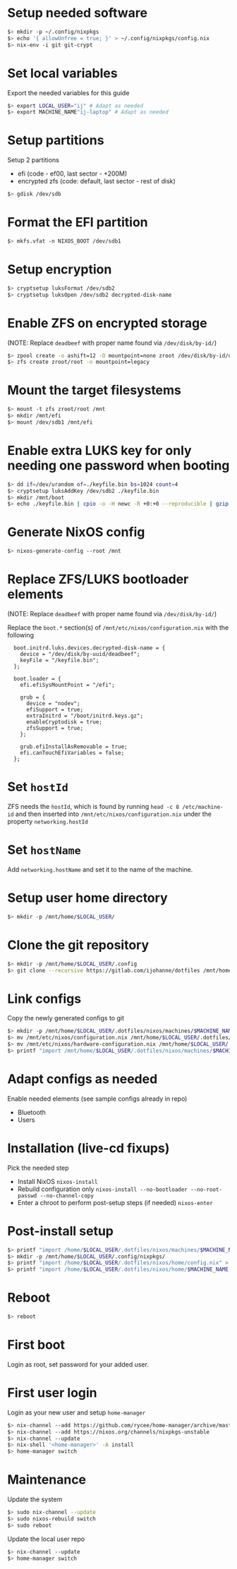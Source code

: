 # Setup needed software
```bash
$> mkdir -p ~/.config/nixpkgs
$> echo '{ allowUnfree = true; }' > ~/.config/nixpkgs/config.nix
$> nix-env -i git git-crypt
```

# Set local variables
Export the needed variables for this guide
```bash
$> export LOCAL_USER="ij" # Adapt as needed
$> export MACHINE_NAME"ij-laptop" # Adapt as needed
```

# Setup partitions
Setup 2 partitions
* efi (code - ef00, last sector - +200M)
* encrypted zfs (code: default, last sector - rest of disk)
```bash
$> gdisk /dev/sdb
```

# Format the EFI partition
```bash
$> mkfs.vfat -n NIXOS_BOOT /dev/sdb1
```

# Setup encryption
```bash
$> cryptsetup luksFormat /dev/sdb2
$> cryptsetup luksOpen /dev/sdb2 decrypted-disk-name
```

# Enable ZFS on encrypted storage
(NOTE: Replace `deadbeef` with proper name found via `/dev/disk/by-id/`)
```bash
$> zpool create -o ashift=12 -O mountpoint=none zroot /dev/disk/by-id/dm-uuid-CRYPT-LUKS1-deadbeef-decrypted-disk-name
$> zfs create zroot/root -o mountpoint=legacy
```

# Mount the target filesystems
```bash
$> mount -t zfs zroot/root /mnt
$> mkdir /mnt/efi
$> mount /dev/sdb1 /mnt/efi
```

# Enable extra LUKS key for only needing one password when booting
```bash
$> dd if=/dev/urandom of=./keyfile.bin bs=1024 count=4
$> cryptsetup luksAddKey /dev/sdb2 ./keyfile.bin
$> mkdir /mnt/boot
$> echo ./keyfile.bin | cpio -o -H newc -R +0:+0 --reproducible | gzip -9 > /mnt/boot/initrd.keys.gz`
```

# Generate NixOS config
```bash
$> nixos-generate-config --root /mnt
```

# Replace ZFS/LUKS bootloader elements
(NOTE: Replace `deadbeef` with proper name found via `/dev/disk/by-id/`)



Replace the `boot.*` section(s) of `/mnt/etc/nixos/configuration.nix` with the following
```
  boot.initrd.luks.devices.decrypted-disk-name = {
    device = "/dev/disk/by-uuid/deadbeef";
    keyFile = "/keyfile.bin";
  };

  boot.loader = {
    efi.efiSysMountPoint = "/efi";

    grub = {
      device = "nodev";
      efiSupport = true;
      extraInitrd = "/boot/initrd.keys.gz";
      enableCryptodisk = true;
      zfsSupport = true;
    };

    grub.efiInstallAsRemovable = true;
    efi.canTouchEfiVariables = false;
  };
```

# Set `hostId`
ZFS needs the `hostId`, which is found by running `head -c 8 /etc/machine-id` and then inserted into `/mnt/etc/nixos/configuration.nix` under the property `networking.hostId`

# Set `hostName`
Add `networking.hostName` and set it to the name of the machine.

# Setup user home directory
```bash
$> mkdir -p /mnt/home/$LOCAL_USER/
```

# Clone the git repository
```bash
$> mkdir -p /mnt/home/$LOCAL_USER/.config
$> git clone --recursive https://gitlab.com/ijohanne/dotfiles /mnt/home/$LOCAL_USER/.dotfiles
```

# Link configs
Copy the newly generated configs to git
```bash
$> mkdir -p /mnt/home/$LOCAL_USER/.dotfiles/nixos/machines/$MACHINE_NAME
$> mv /mnt/etc/nixos/configuration.nix /mnt/home/$LOCAL_USER/.dotfiles/nixos/machines/$MACHINE_NAME
$> mv /mnt/etc/nixos/hardware-configuration.nix /mnt/home/$LOCAL_USER/.dotfiles/nixos/machines/$MACHINE_NAME
$> printf "import /mnt/home/$LOCAL_USER/.dotfiles/nixos/machines/$MACHINE_NAME/configuration.nix" > /mnt/etc/nixos/configuration.nix
```

# Adapt configs as needed
Enable needed elements (see sample configs already in repo)
* Bluetooth
* Users

# Installation (live-cd fixups)
Pick the needed step
* Install NixOS `nixos-install`
* Rebuild configuration only `nixos-install --no-bootloader --no-root-passwd --no-channel-copy`
* Enter a chroot to perform post-setup steps (if needed) `nixos-enter`

# Post-install setup
```bash
$> printf "import /home/$LOCAL_USER/.dotfiles/nixos/machines/$MACHINE_NAME/configuration.nix" > /mnt/etc/nixos/configuration.nix
$> mkdir -p /mnt/home/$LOCAL_USER/.config/nixpkgs/
$> printf "import /home/$LOCAL_USER/.dotfiles/nixos/home/config.nix" > /mnt/home/$LOCAL_USER/.config/nixpkgs/config.nix
$> printf "import /home/$LOCAL_USER/.dotfiles/nixos/home/$MACHINE_NAME.nix" > /mnt/home/$LOCAL_USER/.config/nixpkgs/home.nix
```

# Reboot
```bash
$> reboot
```

# First boot
Login as root, set password for your added user.

# First user login
Login as your new user and setup `home-manager`
```bash
$> nix-channel --add https://github.com/rycee/home-manager/archive/master.tar.gz home-manager
$> nix-channel --add https://nixos.org/channels/nixpkgs-unstable
$> nix-channel --update
$> nix-shell '<home-manager>' -A install
$> home-manager switch
```

# Maintenance
Update the system
```bash
$> sudo nix-channel --update
$> sudo nixos-rebuild switch
$> sudo reboot
```

Update the local user repo
```bash
$> nix-channel --update
$> home-manager switch
```
